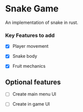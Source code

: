 
# Snake Game


An implementation of snake in rust.



### Key Features to add


- [x] Player movement
- [x] Snake body
- [x] Fruit mechanics


## Optional features

- [ ] Create main menu UI
- [ ] Create in game UI

